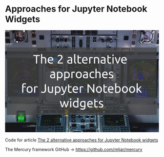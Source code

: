 # Approaches for Jupyter Notebook Widgets

![](https://raw.githubusercontent.com/pplonski/jupyter-notebook-widgets/main/media/jupyter-notebook-widgets.png)

Code for article [The 2 alternative approaches for Jupyter Notebook widgets](https://mljar.com/blog/jupyter-notebook-widgets/)

The Mercury framework GitHub -> https://github.com/mljar/mercury

